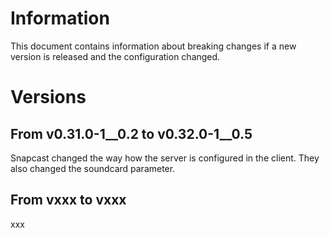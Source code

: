 # Information

This document contains information about breaking changes if a new version is released and the configuration changed.

# Versions
## From v0.31.0-1__0.2 to v0.32.0-1__0.5
Snapcast changed the way how the server is configured in the client. They also changed the soundcard parameter.

## From vxxx to vxxx
xxx
